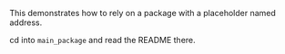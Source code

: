 This demonstrates how to rely on a package with a placeholder named address.

cd into `main_package` and read the README there.
